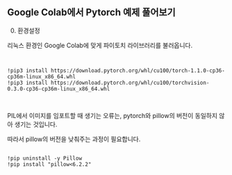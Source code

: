 ## Google Colab에서 Pytorch 예제 풀어보기

0. 환경설정

리눅스 환경인 Google Colab에 맞게 파이토치 라이브러리를 불러옵니다. 
<pre>
<code>

!pip3 install https://download.pytorch.org/whl/cu100/torch-1.1.0-cp36-cp36m-linux_x86_64.whl
!pip3 install https://download.pytorch.org/whl/cu100/torchvision-0.3.0-cp36-cp36m-linux_x86_64.whl

</code>
</pre>

PIL에서 이미지를 임포트할 때 생기는 오류는, pytorch와 pillow의 버전이 동일하지 않아 생기는 것입니다.

따라서 pillow의 버전을 낮춰주는 과정이 필요합니다. 

<pre>
<code>
!pip uninstall -y Pillow
!pip install "pillow<6.2.2"
</code>
</pre>
